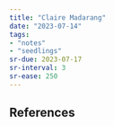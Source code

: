 ```yaml
---
title: "Claire Madarang"
date: "2023-07-14"
tags:
- "notes"
- "seedlings"
sr-due: 2023-07-17
sr-interval: 3
sr-ease: 250
---
```




## References